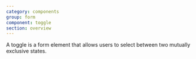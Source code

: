 ```yaml
---
category: components
group: form
component: toggle
section: overview
---
```


A toggle is a form element that allows users to select between two mutually exclusive states.